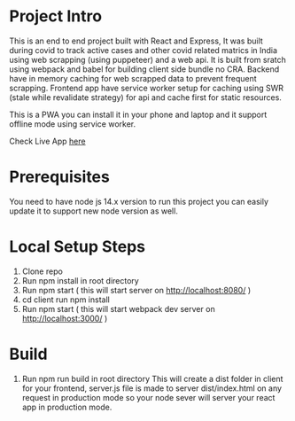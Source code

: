 # Project Intro

This is an end to end project built with React and Express, It was built during covid to track active cases and other covid related matrics in India using web scrapping (using puppeteer) and a web api. It is built from sratch using webpack and babel for building client side bundle no CRA.
Backend have in memory caching for web scrapped data to prevent frequent scrapping.
Frontend app have service worker setup for caching using SWR (stale while revalidate strategy) for api and cache first for static resources.

This is a PWA you can install it in your phone and laptop and it support offline mode using service worker.

Check Live App [here](https://covid-tracker-1sxa.onrender.com/)

# Prerequisites

You need to have node js 14.x version to run this project you can easily update it to support new node version as well.

# Local Setup Steps

1. Clone repo
2. Run npm install in root directory
3. Run npm start ( this will start server on [http://localhost:8080/](http://localhost:8080/) )
4. cd client run npm install
5. Run npm start ( this will start webpack dev server on [http://localhost:3000/](http://localhost:3000/) )

# Build

1. Run npm run build in root directory
   This will create a dist folder in client for your frontend, server.js file is made to server dist/index.html on any request in production mode so your node sever will server your react app in production mode.
